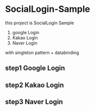 # SocialLogin-Sample

this project is SocialLogin Sample

1. google Login
2. Kakao Login
3. Naver Login

with singleton pattern + databinding

## step1 Google Login

## step2 Kakao Login

## step3 Naver Login

